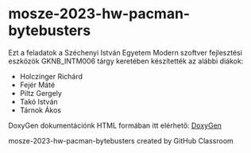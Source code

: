 # mosze-2023-hw-pacman-bytebusters
Ezt a feladatok a Széchenyi István Egyetem Modern szoftver fejlesztési eszközök GKNB_INTM006 tárgy keretében készítették az alábbi diákok:
- Holczinger Richárd
- Fejér Máté
- Piltz Gergely
- Takó István
- Tárnok Ákos

DoxyGen dokumentációnk HTML formában itt elérhető: 
[DoxyGen](https://drive.google.com/drive/folders/1n-S2a2zvf04htJDZbIBGGr6EFYUs_8BC?usp=sharing)

mosze-2023-hw-pacman-bytebusters created by GitHub Classroom
